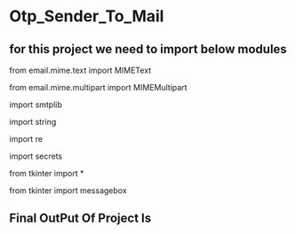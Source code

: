 # Otp_Sender_To_Mail

##  for this project we need to import below modules

from email.mime.text import MIMEText

from email.mime.multipart import MIMEMultipart

import smtplib

import string

import re

import secrets

from tkinter import *

from tkinter import messagebox

## Final OutPut Of Project Is
